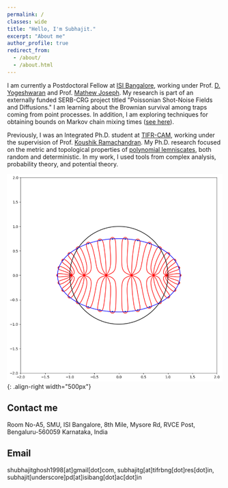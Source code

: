 ```yaml
---
permalink: /
classes: wide
title: "Hello, I'm Subhajit."
excerpt: "About me"
author_profile: true
redirect_from: 
  - /about/
  - /about.html
---
```


I am currently a Postdoctoral Fellow at [ISI Bangalore](https://www.isibang.ac.in/), working under Prof. [D. Yogeshwaran](https://sites.google.com/site/yogeshwaranacademics/homehttps://sites.google.com/site/yogeshwaranacademics/home) and Prof. [Mathew Joseph](https://sites.google.com/view/mjoseph). My research is part of an externally funded SERB-CRG project titled "Poissonian Shot-Noise Fields and Diffusions." I am learning about the Brownian survival among traps coming from point processes. In addition, I am exploring techniques for obtaining bounds on Markov chain mixing times ([see here](https://sites.google.com/view/entropymc/)).  

Previously, I was an Integrated Ph.D. student at [TIFR-CAM](https://www.math.tifrbng.res.in), working under the supervision of Prof. [Koushik Ramachandran](https://sites.google.com/site/koushikramachandran/home). My Ph.D. research focused on the metric and topological properties of [polynomial lemniscates](https://en.wikipedia.org/wiki/Polynomial_lemniscate#:~:text=In%20mathematics%2C%20a%20polynomial%20lemniscate,complex%20coefficients%20of%20degree%20n.), both random and deterministic. In my work, I used tools from complex analysis, probability theory, and potential theory.

![Lemniscate of  Chebyshev Polynomial](/images/E.png){: .align-right width="500px"}

Contact me
------------
Room No-A5, SMU, ISI Bangalore,
8th Mile, Mysore Rd, RVCE Post,
Bengaluru-560059
Karnataka, India

Email
-------
 shubhajitghosh1998[at]gmail[dot]com, subhajitg[at]tifrbng[dot]res[dot]in, subhajit[underscore]pd[at]isibang[dot]ac[dot]in
